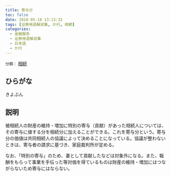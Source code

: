 ```yaml
---
title: 寄与分
toc: false
date: 2018-05-18 13:13:32
tags: [证券用语解说集, か行, 相続]
categories:
  - 金融服务
  - 证券用语解说集
  - 日本語
  - か行
---
```


`分類：` [相続](/tags/相続/)

## ひらがな

きよぶん

## 説明

被相続人の財産の維持・増加に特別の寄与（貢献）があった相続人については、その寄与に値する分を相続分に加えることができる。これを寄与分という。寄与分の価値は共同相続人の協議によって決めることになっている。協議が整わないときは、寄与者の請求に基づき、家庭裁判所が定める。

なお、「特別の寄与」のため、妻として貢献したなどは対象外になる。また、報酬をもらって事業を手伝った等対価を得ているものは財産の維持・増加にはつながらないため寄与にはならない。
